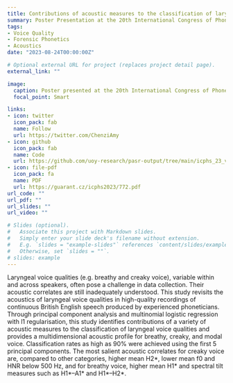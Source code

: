 ```yaml
---
title: Contributions of acoustic measures to the classification of laryngeal voice quality in continuous English speech
summary: Poster Presentation at the 20th International Congress of Phonetic Sciences (ICPHS23), Prague, Czechia.
tags:
- Voice Quality
- Forensic Phonetics
- Acoustics
date: "2023-08-24T00:00:00Z"

# Optional external URL for project (replaces project detail page).
external_link: ""

image:
  caption: Poster presented at the 20th International Congress of Phonetic Sciences (ICPHS23).Prague, Czechia. 7-11 August 2023.
  focal_point: Smart

links:
- icon: twitter
  icon_pack: fab
  name: Follow
  url: https://twitter.com/ChenziAmy
- icon: github
  icon_pack: fab
  name: Code
  url: https://github.com/uoy-research/pasr-output/tree/main/icphs_23_voicequality
- icon: file-pdf
  icon_pack: fa
  name: PDF
  url: https://guarant.cz/icphs2023/772.pdf
url_code: ""
url_pdf: ""
url_slides: ""
url_video: ""

# Slides (optional).
#   Associate this project with Markdown slides.
#   Simply enter your slide deck's filename without extension.
#   E.g. `slides = "example-slides"` references `content/slides/example-slides.md`.
#   Otherwise, set `slides = ""`.
# slides: example
---
```


Laryngeal voice qualities (e.g. breathy and creaky voice), variable within and across speakers, often pose a challenge in data collection. Their acoustic correlates are still inadequately understood. This study revisits the acoustics of laryngeal voice qualities in high-quality recordings of continuous British English speech produced by experienced phoneticians. Through principal component analysis and multinomial logistic regression with l1 regularisation, this study identifies contributions of a variety of acoustic measures to the classification of laryngeal voice qualities and provides a multidimensional acoustic profile for breathy, creaky, and modal voice. Classification rates as high as 90% were achieved using the first 5 principal components. The most salient acoustic correlates for creaky voice are, compared to other categories, higher mean H2\*, lower mean f0 and HNR below 500 Hz, and for breathy voice, higher mean H1\* and spectral tilt measures such as H1\*–A1\* and H1\*–H2\*.